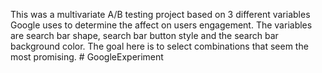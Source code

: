 This was a multivariate A/B testing project based on 3 different variables Google uses to determine the affect on users engagement. The variables are search bar shape, search bar button style and the search bar background color. The goal here is to select combinations that seem the most promising. # GoogleExperiment
